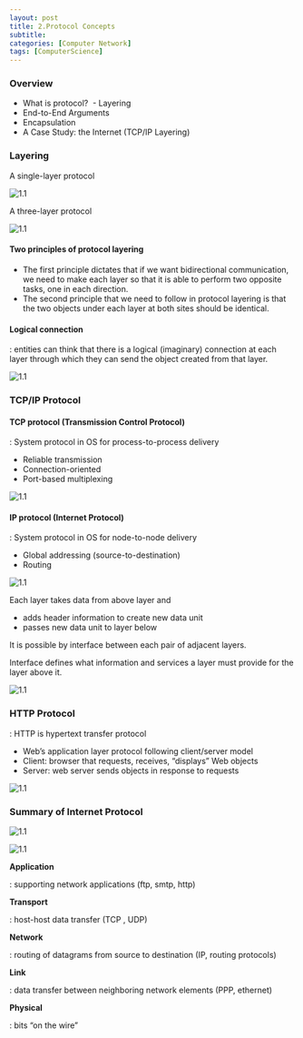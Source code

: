 ```yaml
---
layout: post
title: 2.Protocol Concepts
subtitle: 
categories: [Computer Network]
tags: [ComputerScience]
---
```


### Overview 
- What is protocol?
 - Layering 
- End-to-End Arguments 
- Encapsulation 
- A Case Study: the Internet (TCP/IP Layering) 

### Layering

A single-layer protocol 

![1.1](/assets/images/cn/2.1.png)

A three-layer protocol 

![1.1](/assets/images/cn/2.2.png)

#### Two principles of protocol layering 
- The first principle dictates that if we want bidirectional communication, we need to make each layer so that it is able to perform two opposite tasks, one in each direction. 
- The second principle that we need to follow in protocol layering is that the two objects under each layer at both sites should be identical. 

#### Logical connection
: entities can think that there is a logical (imaginary) connection at each layer through which they can send the object created from that layer.

![1.1](/assets/images/cn/2.3.png)

### TCP/IP Protocol 

#### TCP protocol (Transmission Control Protocol)
: System protocol in OS for process-to-process delivery

- Reliable transmission
- Connection-oriented
- Port-based multiplexing

![1.1](/assets/images/cn/2.4.png)

#### IP protocol (Internet Protocol)
: System protocol in OS for node-to-node delivery

- Global addressing (source-to-destination)
- Routing

![1.1](/assets/images/cn/2.5.png)

Each layer takes data from above layer and
- adds header information to create new data unit 
- passes new data unit to layer below  

It is possible by interface between each pair of adjacent layers.

Interface defines what information and services a layer must provide for the layer above it.  

![1.1](/assets/images/cn/2.6.png)

### HTTP Protocol 
: HTTP is hypertext transfer protocol 

- Web’s application layer protocol following client/server model
- Client: browser that requests, receives, “displays” Web objects 
- Server: web server sends objects in response to requests 

![1.1](/assets/images/cn/2.7.png)

### Summary of Internet Protocol 

![1.1](/assets/images/cn/2.8.png)

![1.1](/assets/images/cn/2.9.png)

**Application**

: supporting network applications (ftp, smtp, http)  

**Transport**

: host-host data transfer (TCP , UDP)  

**Network**

: routing of datagrams from source to destination (IP, routing protocols)  

**Link**

: data transfer between neighboring network elements (PPP, ethernet)  

**Physical**

: bits “on the wire”  


